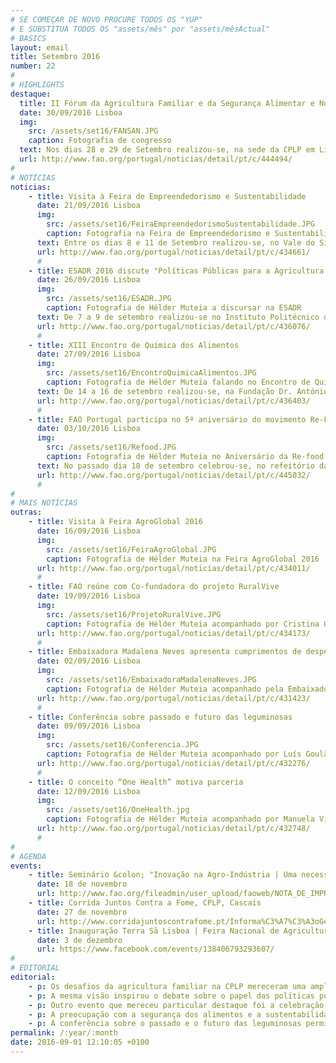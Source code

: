 ```yaml
---
# SE COMEÇAR DE NOVO PROCURE TODOS OS "YUP"
# E SUBSTITUA TODOS OS "assets/mês" por "assets/mêsActual"
# BASICS
layout: email
title: Setembro 2016
number: 22
#  
# HIGHLIGHTS
destaque:
  title: II Fórum da Agricultura Familiar e da Segurança Alimentar e Nutricional da CPLP
  date: 30/09/2016 Lisboa
  img:
    src: /assets/set16/FANSAN.JPG
    caption: Fotografia de congresso
  text: Nos dias 28 e 29 de Setembro realizou-se, na sede da CPLP em Lisboa, o II Fórum da Agricultura Familiar e da Segurança Alimentar e Nutricional da CPLP (FAFSAN II). Este fórum foi organizado pelo Mecanismo de Facilitação da Participação da Sociedade Civil no Conselho de Segurança Alimentar e Nutricional (MSC-CONSAN) da CPLP e pela Rede da Sociedade Civil para a Segurança Alimentar e Nutricional (REDSAN) da CPLP.
  url: http://www.fao.org/portugal/noticias/detail/pt/c/444494/
#  
# NOTÍCIAS
noticias:
    - title: Visita à Feira de Empreendedorismo e Sustentabilidade
      date: 21/09/2016 Lisboa
      img:
        src: /assets/set16/FeiraEmpreendedorismoSustentabilidade.JPG
        caption: Fotografia na Feira de Empreendedorismo e Sustentabilidade
      text: Entre os dias 8 e 11 de Setembro realizou-se, no Vale do Silêncio, o Festival Sons do Vale Sustentabilis.  Para além de um cartaz artístico nacional e apelativo, este festival ofereceu aos seus visitantes a possibilidade de visitarem a Feira de Empreendedorismo e Sustentabilidade, que ocorreu simultaneamente ao festival.
      url: http://www.fao.org/portugal/noticias/detail/pt/c/434661/
      #  
    - title: ESADR 2016 discute "Políticas Públicas para a Agricultura PÓS 2020"
      date: 26/09/2016 Lisboa
      img:
        src: /assets/set16/ESADR.JPG
        caption: Fotografia de Hélder Muteia a discursar na ESADR
      text: De 7 a 9 de setembro realizou-se no Instituto Politécnico de Coimbra o ESADR 2016, um evento que reuniu o Programa Final do VIII Congresso da APDEA e o II Encontro Lusófono em Economia, Sociologia, Ambiente e Desenvolvimento Rural, subordinado ao tema “Políticas Públicas para a Agricultura PÓS 2020" e organizado pela APDEA (Associação Portuguesa de Economia Agrária), pelo Instituto Politécnico de Coimbra (IPC), pelo IIA (Instituto de Investigação Aplicado), e pelo CERNAS (Centro de Estudos de Recursos Naturais, Ambiente e Sociedade).
      url: http://www.fao.org/portugal/noticias/detail/pt/c/436076/
      #  
    - title: XIII Encontro de Química dos Alimentos
      date: 27/09/2016 Lisboa
      img:
        src: /assets/set16/EncontroQuimicaAlimentos.JPG
        caption: Fotografia de Hélder Muteia falando no Encontro de Química dos Alimentos
      text: De 14 a 16 de setembro realizou-se, na Fundação Dr. António Cupertino de Miranda, no Porto, o XIII Encontro de Química dos Alimentos subordinado ao tema "Disponibilidade, valorização e inovação - uma abordagem multidimensional dos alimentos".
      url: http://www.fao.org/portugal/noticias/detail/pt/c/436403/
      #  
    - title: FAO Portugal participa no 5º aniversário do movimento Re-Food
      date: 03/10/2016 Lisboa
      img:
        src: /assets/set16/Refood.JPG
        caption: Fotografia de Hélder Muteia no Aniversário da Re-food
      text: No passado dia 18 de setembro celebrou-se, no refeitório da Universidade de Lisboa, o 5º aniversário do movimento Re-Food. Hélder Muteia, Representante da FAO e junto da CPLP, não deixou de estar presente nesta celebração organizada pela Direcção Re-food 4 Good.
      url: http://www.fao.org/portugal/noticias/detail/pt/c/445032/
      #  
#
# MAIS NOTÍCIAS
outras:
    - title: Visita à Feira AgroGlobal 2016
      date: 16/09/2016 Lisboa
      img:
        src: /assets/set16/FeiraAgroGlobal.JPG
        caption: Fotografia de Hélder Muteia na Feira AgroGlobal 2016
      url: http://www.fao.org/portugal/noticias/detail/pt/c/434011/
      #  
    - title: FAO reúne com Co-fundadora do projeto RuralVive
      date: 19/09/2016 Lisboa
      img:
        src: /assets/set16/ProjetoRuralVive.JPG
        caption: Fotografia de Hélder Muteia acompanhado por Cristina Oliveira
      url: http://www.fao.org/portugal/noticias/detail/pt/c/434173/
      #  
    - title: Embaixadora Madalena Neves apresenta cumprimentos de despedida
      date: 02/09/2016 Lisboa
      img:
        src: /assets/set16/EmbaixadoraMadalenaNeves.JPG
        caption: Fotografia de Hélder Muteia acompanhado pela Embaixadora Madalena Neves
      url: http://www.fao.org/portugal/noticias/detail/pt/c/431423/
      #  
    - title: Conferência sobre passado e futuro das leguminosas
      date: 09/09/2016 Lisboa
      img:
        src: /assets/set16/Conferencia.JPG
        caption: Fotografia de Hélder Muteia acompanhado por Luís Goulã
      url: http://www.fao.org/portugal/noticias/detail/pt/c/432276/
      #  
    - title: O conceito “One Health” motiva parceria
      date: 12/09/2016 Lisboa
      img:
        src: /assets/set16/OneHealth.jpg
        caption: Fotografia de Hélder Muteia acompanhado por Manuela Vilhena
      url: http://www.fao.org/portugal/noticias/detail/pt/c/432748/
      #  
#
# AGENDA
events:
    - title: Seminário &colon; "Inovação na Agro-Indústria | Uma necessidade Atual?", Science 4 Food, Évora
      date: 18 de novembro
      url: http://www.fao.org/fileadmin/user_upload/faoweb/NOTA_DE_IMPRENSA_Semin%C3%A1rio_S4F.pdf
    - title: Corrida Juntos Contra a Fome, CPLP, Cascais
      date: 27 de novembro
      url: http://www.corridajuntoscontrafome.pt/Informa%C3%A7%C3%A3oGeral.aspx
    - title: Inauguração Terra Sã Lisboa | Feira Nacional de Agricultura Biológica, AGROBIO, Terreiro do Paço
      date: 3 de dezembro
      url: https://www.facebook.com/events/138406793293607/
#
# EDITORIAL
editorial:
    - p: Os desafios da agricultura familiar na CPLP mereceram uma ampla abordagem ao longo do mês, não apenas na perspetiva do Fórum internacional, mas também de iniciativas locais como a Feira do Empreendedorismo e Sustentabilidade que ocorreu em Lisboa.
    - p: A mesma visão inspirou o debate sobre o papel das políticas públicas para uma mudança dos paradigmas com vista a uma agricultura mais sustentável no futuro.
    - p: Outro evento que mereceu particular destaque foi a celebração muito participada do 5º aniversário do movimento Re-food. A ocasião serviu para renovar os seus compromissos de inspirar, motivar e mobilizar milhares de voluntários provenientes de vários quadrantes, em torno da causa do combate ao desperdício de alimentos e ajuda aos mais necessitados.
    - p: A preocupação com a segurança dos alimentos e a sustentabilidade da cadeia de valor dos alimentos trouxe eventos como o XIII Encontro de Química dos Alimentos e a discussão de um conceito abrangente e multidimensional designado «One Health» que preconiza uma ação mais coordenada e humanizada do desenvolvimento.
    - p: A conferência sobre o passado e o futuro das leguminosas permitiu despertar as consciências sobre a importância das leguminosas nos sistemas alimentares que se pretendem cada vez mais sustentáveis.
permalink: /:year/:month
date: 2016-09-01 12:10:05 +0100
---
```


